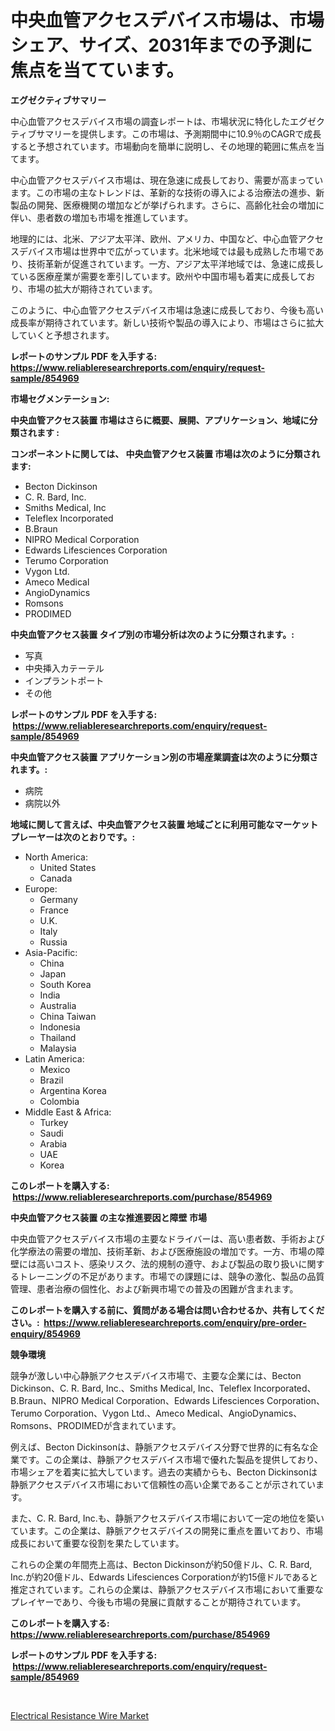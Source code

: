 <p><h1>中央血管アクセスデバイス市場は、市場シェア、サイズ、2031年までの予測に焦点を当てています。</h1></p><p><strong>エグゼクティブサマリー</strong></p>
<p><p>中心血管アクセスデバイス市場の調査レポートは、市場状況に特化したエグゼクティブサマリーを提供します。この市場は、予測期間中に10.9％のCAGRで成長すると予想されています。市場動向を簡単に説明し、その地理的範囲に焦点を当てます。</p><p>中心血管アクセスデバイス市場は、現在急速に成長しており、需要が高まっています。この市場の主なトレンドは、革新的な技術の導入による治療法の進歩、新製品の開発、医療機関の増加などが挙げられます。さらに、高齢化社会の増加に伴い、患者数の増加も市場を推進しています。</p><p>地理的には、北米、アジア太平洋、欧州、アメリカ、中国など、中心血管アクセスデバイス市場は世界中で広がっています。北米地域では最も成熟した市場であり、技術革新が促進されています。一方、アジア太平洋地域では、急速に成長している医療産業が需要を牽引しています。欧州や中国市場も着実に成長しており、市場の拡大が期待されています。</p><p>このように、中心血管アクセスデバイス市場は急速に成長しており、今後も高い成長率が期待されています。新しい技術や製品の導入により、市場はさらに拡大していくと予想されます。</p></p>
<p><strong>レポートのサンプル PDF を入手する: <a href="https://www.reliableresearchreports.com/enquiry/request-sample/854969">https://www.reliableresearchreports.com/enquiry/request-sample/854969</a></strong></p>
<p><strong>市場セグメンテーション:</strong></p>
<p><strong> 中央血管アクセス装置 市場はさらに概要、展開、アプリケーション、地域に分類されます :</strong></p>
<p><strong>コンポーネントに関しては、 中央血管アクセス装置 市場は次のように分類されます: &nbsp;</strong></p>
<p><ul><li>Becton Dickinson</li><li>C. R. Bard, Inc.</li><li>Smiths Medical, Inc</li><li>Teleflex Incorporated</li><li>B.Braun</li><li>NIPRO Medical Corporation</li><li>Edwards Lifesciences Corporation</li><li>Terumo Corporation</li><li>Vygon Ltd.</li><li>Ameco Medical</li><li>AngioDynamics</li><li>Romsons</li><li>PRODIMED</li></ul></p>
<p><strong> 中央血管アクセス装置 タイプ別の市場分析は次のように分類されます。:</strong></p>
<p><ul><li>写真</li><li>中央挿入カテーテル</li><li>インプラントポート</li><li>その他</li></ul></p>
<p><strong>レポートのサンプル PDF を入手する: &nbsp;<a href="https://www.reliableresearchreports.com/enquiry/request-sample/854969">https://www.reliableresearchreports.com/enquiry/request-sample/854969</a></strong></p>
<p><strong> 中央血管アクセス装置 アプリケーション別の市場産業調査は次のように分類されます。:</strong></p>
<p><ul><li>病院</li><li>病院以外</li></ul></p>
<p><strong>地域に関して言えば、中央血管アクセス装置 地域ごとに利用可能なマーケットプレーヤーは次のとおりです。:</strong></p>
<p><ul>
    <li>
        North America:
        <ul>
            <li>United States</li>
            <li>Canada</li>
        </ul>
    </li>
    <li>
        Europe:
        <ul>
            <li>Germany</li>
            <li>France</li>
            <li>U.K.</li>
            <li>Italy</li>
            <li>Russia</li>
        </ul>
    </li>
    <li>
        Asia-Pacific:
        <ul>
            <li>China</li>
            <li>Japan</li>
            <li>South Korea</li>
            <li>India</li>
            <li>Australia</li>
            <li>China Taiwan</li>
            <li>Indonesia</li>
            <li>Thailand</li>
            <li>Malaysia</li>
        </ul>
    </li>
    <li>
        Latin America:
        <ul>
            <li>Mexico</li>
            <li>Brazil</li>
            <li>Argentina Korea</li>
            <li>Colombia</li>
        </ul>
    </li>
    <li>
        Middle East & Africa:
        <ul>
            <li>Turkey</li>
            <li>Saudi</li>
            <li>Arabia</li>
            <li>UAE</li>
            <li>Korea</li>
        </ul>
    </li>
    </ul></p>
<p><strong>このレポートを購入する: &nbsp;<a href="https://www.reliableresearchreports.com/purchase/854969">https://www.reliableresearchreports.com/purchase/854969</a></strong></p>
<p><strong>中央血管アクセス装置 の主な推進要因と障壁 市場</strong></p>
<p><p>中央血管アクセスデバイス市場の主要なドライバーは、高い患者数、手術および化学療法の需要の増加、技術革新、および医療施設の増加です。一方、市場の障壁には高いコスト、感染リスク、法的規制の遵守、および製品の取り扱いに関するトレーニングの不足があります。市場での課題には、競争の激化、製品の品質管理、患者治療の個性化、および新興市場での普及の困難が含まれます。</p></p>
<p><strong>このレポートを購入する前に、質問がある場合は問い合わせるか、共有してください。:&nbsp; <a href="https://www.reliableresearchreports.com/enquiry/pre-order-enquiry/854969">https://www.reliableresearchreports.com/enquiry/pre-order-enquiry/854969</a></strong></p>
<p><strong>競争環境</strong></p>
<p><p>競争が激しい中心静脈アクセスデバイス市場で、主要な企業には、Becton Dickinson、C. R. Bard, Inc.、Smiths Medical, Inc、Teleflex Incorporated、B.Braun、NIPRO Medical Corporation、Edwards Lifesciences Corporation、Terumo Corporation、Vygon Ltd.、Ameco Medical、AngioDynamics、Romsons、PRODIMEDが含まれています。</p><p>例えば、Becton Dickinsonは、静脈アクセスデバイス分野で世界的に有名な企業です。この企業は、静脈アクセスデバイス市場で優れた製品を提供しており、市場シェアを着実に拡大しています。過去の実績からも、Becton Dickinsonは静脈アクセスデバイス市場において信頼性の高い企業であることが示されています。</p><p>また、C. R. Bard, Inc.も、静脈アクセスデバイス市場において一定の地位を築いています。この企業は、静脈アクセスデバイスの開発に重点を置いており、市場成長において重要な役割を果たしています。</p><p>これらの企業の年間売上高は、Becton Dickinsonが約50億ドル、C. R. Bard, Inc.が約20億ドル、Edwards Lifesciences Corporationが約15億ドルであると推定されています。これらの企業は、静脈アクセスデバイス市場において重要なプレイヤーであり、今後も市場の発展に貢献することが期待されています。</p></p>
<p><strong>このレポートを購入する: &nbsp; <a href="https://www.reliableresearchreports.com/purchase/854969">https://www.reliableresearchreports.com/purchase/854969</a></strong></p>
<p><strong>レポートのサンプル PDF を入手する: &nbsp;<a href="https://www.reliableresearchreports.com/enquiry/request-sample/854969">https://www.reliableresearchreports.com/enquiry/request-sample/854969</a></strong><strong></strong></p>
<p>&nbsp;</p>
<p><p><a href="https://carnation-joke-41f.notion.site/Insights-into-Electrical-Resistance-Wire-Market-Size-Analysing-Market-Share-Trends-and-Growth-fro-f6faa55cd24d4163ae6ac04acaf22d8f">Electrical Resistance Wire Market</a></p></p>